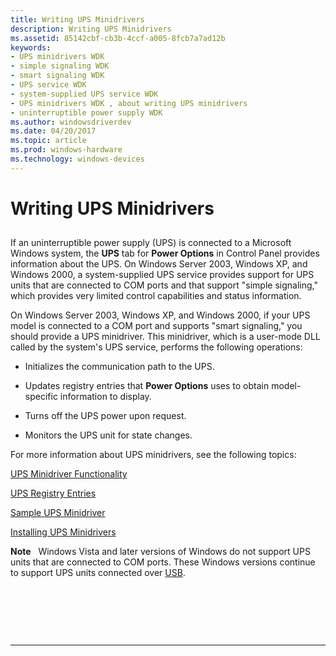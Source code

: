 ```yaml
---
title: Writing UPS Minidrivers
description: Writing UPS Minidrivers
ms.assetid: 85142cbf-cb3b-4ccf-a005-8fcb7a7ad12b
keywords:
- UPS minidrivers WDK
- simple signaling WDK
- smart signaling WDK
- UPS service WDK
- system-supplied UPS service WDK
- UPS minidrivers WDK , about writing UPS minidrivers
- uninterruptible power supply WDK
ms.author: windowsdriverdev
ms.date: 04/20/2017
ms.topic: article
ms.prod: windows-hardware
ms.technology: windows-devices
---
```


# Writing UPS Minidrivers


## <span id="ddk_writing_ups_minidrivers_kg"></span><span id="DDK_WRITING_UPS_MINIDRIVERS_KG"></span>


If an uninterruptible power supply (UPS) is connected to a Microsoft Windows system, the **UPS** tab for **Power Options** in Control Panel provides information about the UPS. On Windows Server 2003, Windows XP, and Windows 2000, a system-supplied UPS service provides support for UPS units that are connected to COM ports and that support "simple signaling," which provides very limited control capabilities and status information.

On Windows Server 2003, Windows XP, and Windows 2000, if your UPS model is connected to a COM port and supports "smart signaling," you should provide a UPS minidriver. This minidriver, which is a user-mode DLL called by the system's UPS service, performs the following operations:

-   Initializes the communication path to the UPS.

-   Updates registry entries that **Power Options** uses to obtain model-specific information to display.

-   Turns off the UPS power upon request.

-   Monitors the UPS unit for state changes.

For more information about UPS minidrivers, see the following topics:

[UPS Minidriver Functionality](ups-minidriver-functionality.md)

[UPS Registry Entries](ups-registry-entries.md)

[Sample UPS Minidriver](sample-ups-minidriver.md)

[Installing UPS Minidrivers](installing-ups-minidrivers.md)

**Note**   Windows Vista and later versions of Windows do not support UPS units that are connected to COM ports. These Windows versions continue to support UPS units connected over [USB](https://msdn.microsoft.com/library/windows/hardware/ff538930).

 

 

 


--------------------


